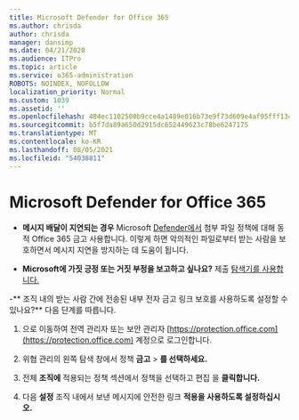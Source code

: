 ```yaml
---
title: Microsoft Defender for Office 365
ms.author: chrisda
author: chrisda
manager: dansimp
ms.date: 04/21/2020
ms.audience: ITPro
ms.topic: article
ms.service: o365-administration
ROBOTS: NOINDEX, NOFOLLOW
localization_priority: Normal
ms.custom: 1039
ms.assetid: ''
ms.openlocfilehash: 484ec1102500b9cce4a1489e016b73e9f73d609e4af95fff13405857d34f3978
ms.sourcegitcommit: b5f7da89a650d2915dc652449623c78be6247175
ms.translationtype: MT
ms.contentlocale: ko-KR
ms.lasthandoff: 08/05/2021
ms.locfileid: "54038811"
---
```

# <a name="troubleshooting-microsoft-defender-for-office-365"></a>Microsoft Defender for Office 365

- **메시지 배달이 지연되는 경우** Microsoft [Defender에서](/microsoft-365/security/office-365-security/dynamic-delivery-and-previewing) 첨부 파일 정책에 대해 동적 Office 365 금고 사용합니다. 이렇게 하면 악의적인 파일로부터 받는 사람을 보호하면서 메시지 지연을 방지하는 데 도움이 됩니다.

- **Microsoft에 가짓 긍정 또는 거짓 부정을 보고하고 싶나요?** 제출 [탐색기를 사용합니다.](https://protection.office.com/reportsubmission)

-** 조직 내의 받는 사람 간에 전송된 내부 전자 금고 링크 보호를 사용하도록 설정할 수 있나요?** 다음 단계를 따릅니다.

  1. 으로 이동하여 전역 관리자 또는 보안 관리자 [https://protection.office.com](https://protection.office.com) 계정으로 로그인합니다.

  2. 위협 관리의 왼쪽 탐색 창에서 정책 **금고** \> **를 선택하세요.**

  3. 전체 **조직에** 적용되는 정책 섹션에서 정책을 선택하고 편집 을 **클릭합니다.**

  4. 다음 **설정** 조직 내에서 보낸 메시지에 안전한 링크 **적용을 사용하도록 설정하십시오.**

